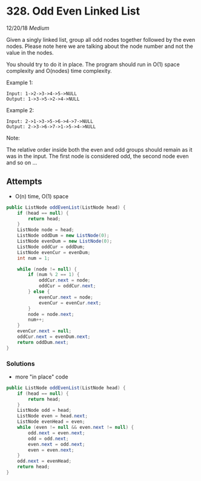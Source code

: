 # 328. Odd Even Linked List
12/20/18
*Medium*

Given a singly linked list, group all odd nodes together followed by the even nodes. Please note here we are talking about the node number and not the value in the nodes.

You should try to do it in place. The program should run in O(1) space complexity and O(nodes) time complexity.

Example 1:
```
Input: 1->2->3->4->5->NULL
Output: 1->3->5->2->4->NULL
```
Example 2:
```
Input: 2->1->3->5->6->4->7->NULL
Output: 2->3->6->7->1->5->4->NULL
```
Note:

The relative order inside both the even and odd groups should remain as it was in the input.
The first node is considered odd, the second node even and so on ...

## Attempts
* O(n) time, O(1) space
```Java
public ListNode oddEvenList(ListNode head) {
    if (head == null) {
        return head;
    }
    ListNode node = head;
    ListNode oddDum = new ListNode(0);
    ListNode evenDum = new ListNode(0);
    ListNode oddCur = oddDum;
    ListNode evenCur = evenDum;
    int num = 1;

    while (node != null) {
        if (num % 2 == 1) {
            oddCur.next = node;
            oddCur = oddCur.next;
        } else {
            evenCur.next = node;
            evenCur = evenCur.next;
        }
        node = node.next;
        num++;
    }
    evenCur.next = null;
    oddCur.next = evenDum.next;
    return oddDum.next;
}
```

### Solutions
* more "in place" code
```Java
public ListNode oddEvenList(ListNode head) {
    if (head == null) {
        return head;
    }
    ListNode odd = head;
    ListNode even = head.next;
    ListNode evenHead = even;
    while (even != null && even.next != null) {
        odd.next = even.next;
        odd = odd.next;
        even.next = odd.next;
        even = even.next;
    }
    odd.next = evenHead;
    return head;
}
```
